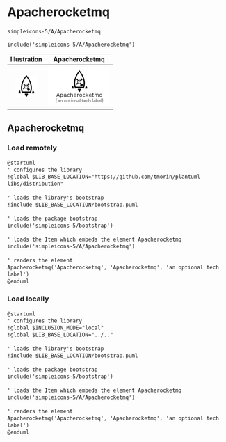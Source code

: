 # Apacherocketmq


```text
simpleicons-5/A/Apacherocketmq
```

```text
include('simpleicons-5/A/Apacherocketmq')
```



| Illustration | Apacherocketmq |
| :---: | :---: |
| ![illustration for Illustration](../../simpleicons-5/A/Apacherocketmq.png) | ![illustration for Apacherocketmq](../../simpleicons-5/A/Apacherocketmq.Local.png) |




## Apacherocketmq

### Load remotely
```plantuml
@startuml
' configures the library
!global $LIB_BASE_LOCATION="https://github.com/tmorin/plantuml-libs/distribution"

' loads the library's bootstrap
!include $LIB_BASE_LOCATION/bootstrap.puml

' loads the package bootstrap
include('simpleicons-5/bootstrap')

' loads the Item which embeds the element Apacherocketmq
include('simpleicons-5/A/Apacherocketmq')

' renders the element
Apacherocketmq('Apacherocketmq', 'Apacherocketmq', 'an optional tech label')
@enduml
```

### Load locally
```plantuml
@startuml
' configures the library
!global $INCLUSION_MODE="local"
!global $LIB_BASE_LOCATION="../.."

' loads the library's bootstrap
!include $LIB_BASE_LOCATION/bootstrap.puml

' loads the package bootstrap
include('simpleicons-5/bootstrap')

' loads the Item which embeds the element Apacherocketmq
include('simpleicons-5/A/Apacherocketmq')

' renders the element
Apacherocketmq('Apacherocketmq', 'Apacherocketmq', 'an optional tech label')
@enduml
```

